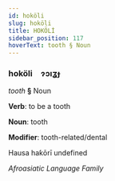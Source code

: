 ```yaml
---
id: hoköli
slug: hoköli
title: HOKÖLİ
sidebar_position: 117
hoverText: tooth § Noun
---
```


### hoköli&emsp;<span kind="abugida">ɂɔıʓɟ</span>

*tooth* **§** Noun

**Verb**: to be a tooth

**Noun**: tooth

**Modifier**: tooth-related/dental

Hausa haƙōrī undefined

*Afroasiatic Language Family*